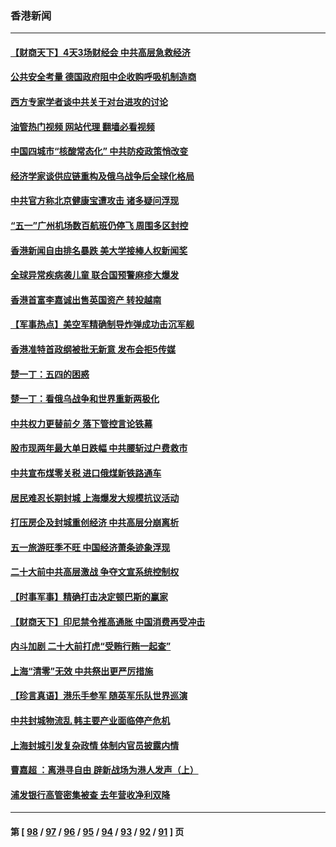 ### 香港新闻
---
#### [【财商天下】4天3场财经会 中共高层急救经济](../../pages/ncid1349362/n13726454.md?05042045) 
#### [公共安全考量 德国政府阻中企收购呼吸机制造商](../../pages/ncid1349362/n13726437.md?05042045) 
#### [西方专家学者谈中共关于对台进攻的讨论](../../pages/ncid1349362/n13726425.md?05042045) 
#### [油管热门视频 网站代理 翻墙必看视频](http://209.222.30.114:81/youtube.html?05042045)
#### [中国四城市“核酸常态化” 中共防疫政策悄改变](../../pages/ncid1349362/n13726393.md?05042045) 
#### [经济学家谈供应链重构及俄乌战争后全球化格局](../../pages/ncid1349362/n13726344.md?05042045) 
#### [中共官方称北京健康宝遭攻击 诸多疑问浮现](../../pages/ncid1349362/n13726340.md?05042045) 
#### [“五一”广州机场数百航班仍停飞 周围多区封控](../../pages/ncid1349362/n13726321.md?05042045) 
#### [香港新闻自由排名暴跌 美大学接棒人权新闻奖](../../pages/ncid1349362/n13725749.md?05042045) 
#### [全球异常疾病袭儿童 联合国预警麻疹大爆发](../../pages/ncid1349362/n13726348.md?05042045) 
#### [香港首富李嘉诚出售英国资产 转投越南](../../pages/ncid1349362/n13726332.md?05042045) 
#### [【军事热点】美空军精确制导炸弹成功击沉军舰](../../pages/ncid1349362/n13726081.md?05042045) 
#### [香港准特首政纲被批无新意 发布会拒5传媒](../../pages/ncid1349362/n13726002.md?05042045) 
#### [楚一丁：五四的困惑](../../pages/ncid1349362/n13725250.md?05042045) 
#### [楚一丁：看俄乌战争和世界重新两极化](../../pages/ncid1349362/n13725129.md?05042045) 
#### [中共权力更替前夕 落下管控言论铁幕](../../pages/ncid1349362/n13724847.md?05042045) 
#### [股市现两年最大单日跌幅 中共腰斩过户费救市](../../pages/ncid1349362/n13724837.md?05042045) 
#### [中共宣布煤零关税 进口俄煤新铁路通车](../../pages/ncid1349362/n13724873.md?05042045) 
#### [居民难忍长期封城 上海爆发大规模抗议活动](../../pages/ncid1349362/n13724894.md?05042045) 
#### [打压房企及封城重创经济 中共高层分崩离析](../../pages/ncid1349362/n13724872.md?05042045) 
#### [五一旅游旺季不旺 中国经济萧条迹象浮现](../../pages/ncid1349362/n13724856.md?05042045) 
#### [二十大前中共高层激战 争夺文宣系统控制权](../../pages/ncid1349362/n13724822.md?05042045) 
#### [【时事军事】精确打击决定顿巴斯的赢家](../../pages/ncid1349362/n13724200.md?05042045) 
#### [【财商天下】印尼禁令推高通胀 中国消费再受冲击](../../pages/ncid1349362/n13724191.md?05042045) 
#### [内斗加剧 二十大前打虎“受贿行贿一起查”](../../pages/ncid1349362/n13724111.md?05042045) 
#### [上海“清零”无效 中共祭出更严厉措施](../../pages/ncid1349362/n13724093.md?05042045) 
#### [【珍言真语】港乐手参军 随英军乐队世界巡演](../../pages/ncid1349362/n13723928.md?05042045) 
#### [中共封城物流乱 韩主要产业面临停产危机](../../pages/ncid1349362/n13723890.md?05042045) 
#### [上海封城引发复杂政情 体制内官员披露内情](../../pages/ncid1349362/n13723861.md?05042045) 
#### [曹嘉超 ：离港寻自由 辟新战场为港人发声（上）](../../pages/ncid1349362/n13723728.md?05042045) 
#### [浦发银行高管密集被查 去年营收净利双降](../../pages/ncid1349362/n13723731.md?05042045) 

---
#### 第 [ [98](./98.md?05042045) / [97](./97.md?05042045) / [96](./96.md?05042045) / [95](./95.md?05042045) / [94](./94.md?05042045) / [93](./93.md?05042045) / [92](./92.md?05042045) / [91](./91.md?05042045) ] 页
